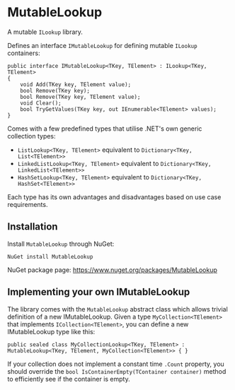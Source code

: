 # MutableLookup

A mutable `ILookup` library.

Defines an interface `IMutableLookup` for defining mutable `ILookup` containers:

	public interface IMutableLookup<TKey, TElement> : ILookup<TKey, TElement>
	{
		void Add(TKey key, TElement value);
		bool Remove(TKey key);
		bool Remove(TKey key, TElement value);
		void Clear();
		bool TryGetValues(TKey key, out IEnumerable<TElement> values);
	}

Comes with a few predefined types that utilise .NET's own generic collection types:

* `ListLookup<TKey, TElement>` equivalent to `Dictionary<TKey, List<TElement>>`
* `LinkedListLookup<TKey, TElement>` equivalent to `Dictionary<TKey, LinkedList<TElement>>`
* `HashSetLookup<TKey, TElement>` equivalent to `Dictionary<TKey, HashSet<TElement>>`

Each type has its own advantages and disadvantages based on use case requirements.

## Installation

Install `MutableLookup` through NuGet:

`NuGet install MutableLookup`

NuGet package page: https://www.nuget.org/packages/MutableLookup

## Implementing your own IMutableLookup

The library comes with the `MutableLookup` abstract class which allows trivial definition of a new IMutableLookup. Given a type `MyCollection<TElement>` that implements `ICollection<TElement>`, you can define a new IMutableLookup type like this:

`public sealed class MyCollectionLookup<TKey, TElement> : MutableLookup<TKey, TElement, MyCollection<TElement>> { }`

If your collection does not implement a constant time `.Count` property, you should override the `bool IsContainerEmpty(TContainer container)` method to efficiently see if the container is empty.
